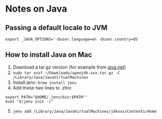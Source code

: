 # Notes on Java
## Passing a default locale to JVM
`export _JAVA_OPTIONS='-Duser.language=en -Duser.country=US'`

## How to install Java on Mac
1. Download a tar.gz version (for example from [java.net](https://jdk.java.net))
2. `sudo tar xvzf ~/Downloads/openjdk-xxx.tar.gz -C /Library/Java/JavaVirtualMachines`
3. Install jenv: `brew install jenv`
4. Add these two lines to .zhrc
```shell
export PATH="$HOME/.jenv/bin:$PATH"'
eval "$(jenv init -)"
```
5. `jenv add /Library/Java/JavaVirtualMachines/jdkxxx/Contents/Home`
